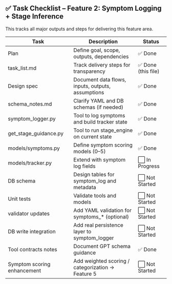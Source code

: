 ## ✅ Task Checklist – Feature 2: Symptom Logging + Stage Inference

This tracks all major outputs and steps for delivering this feature area.

| Task | Description | Status |
|------|-------------|--------|
| Plan | Define goal, scope, outputs, dependencies | ✅ Done
| task_list.md | Track delivery steps for transparency | ✅ Done (this file)
| Design spec | Document data flows, inputs, outputs, assumptions | ✅ Done
| schema_notes.md | Clarify YAML and DB schemas (if needed) | ✅ Done
| symptom_logger.py | Tool to log symptoms and build tracker state | ✅ Done
| get_stage_guidance.py | Tool to run stage_engine on current state | ✅ Done
| models/symptoms.py | Define symptom scoring models (0–5) | ✅ Done
| models/tracker.py | Extend with symptom log fields | ⬜ In Progress
| DB schema | Design tables for symptom_log and metadata | ⬜ Not Started
| Unit tests | Validate tools and models | ⬜ Not Started
| validator updates | Add YAML validation for symptoms_* (optional) | ⬜ Not Started
| DB write integration | Add real persistence layer to symptom_logger | ⬜ Not Started
| Tool contracts notes | Document GPT schema guidance | ✅ Done
| Symptom scoring enhancement | Add weighted scoring / categorization → Feature 5 | ⬜ Not Started